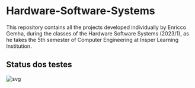# Hardware-Software-Systems
This repository contains all the projects developed individually by Enricco Gemha, during the classes of the Hardware Software Systems (2023/1), as he takes the 5th semester of Computer Engineering at Insper Learning Institution.

## Status dos testes

![svg](http://3.142.157.80/webhook/sishard/test/svg/23-1/insper-classroom/23-1-sishard-G3mha)
